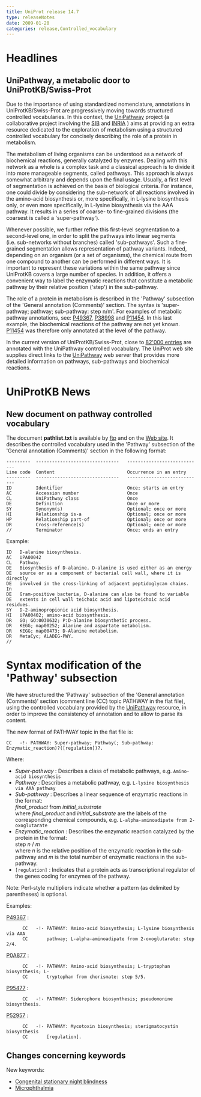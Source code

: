 ```yaml
---
title: UniProt release 14.7
type: releaseNotes
date: 2009-01-20
categories: release,Controlled_vocabulary
---
```


# Headlines

## UniPathway, a metabolic door to UniProtKB/Swiss-Prot

Due to the importance of using standardized nomenclature, annotations in UniProtKB/Swiss-Prot are progressively moving towards structured controlled vocabularies. In this context, the [UniPathway](http://www.grenoble.prabi.fr/obiwarehouse/unipathway) project (a collaborative project involving the [SIB](http://www.isb-sib.ch/) and [INRIA](http://www.inrialpes.fr/) ) aims at providing an extra resource dedicated to the exploration of metabolism using a structured controlled vocabulary for concisely describing the role of a protein in metabolism.

The metabolism of living organisms can be understood as a network of biochemical reactions, generally catalyzed by enzymes. Dealing with this network as a whole is a complex task and a classical approach is to divide it into more manageable segments, called pathways. This approach is always somewhat arbitrary and depends upon the final usage. Usually, a first level of segmentation is achieved on the basis of biological criteria. For instance, one could divide by considering the sub-network of all reactions involved in the amino-acid biosynthesis or, more specifically, in L-lysine biosynthesis only, or even more specifically, in L-lysine biosynthesis via the AAA pathway. It results in a series of coarse- to fine-grained divisions (the coarsest is called a 'super-pathway').

Whenever possible, we further refine this first-level segmentation to a second-level one, in order to split the pathways into linear segments (i.e. sub-networks without branches) called 'sub-pathways'. Such a fine-grained segmentation allows representation of pathway variants. Indeed, depending on an organism (or a set of organisms), the chemical route from one compound to another can be performed in different ways. It is important to represent these variations within the same pathway since UniProtKB covers a large number of species. In addition, it offers a convenient way to label the enzymatic reactions that constitute a metabolic pathway by their relative position ('step') in the sub-pathway.

The role of a protein in metabolism is described in the 'Pathway' subsection of the 'General annotation (Comments)' section. The syntax is 'super-pathway; pathway; sub-pathway: step n/m'. For examples of metabolic pathway annotations, see: [P49367](http://www.uniprot.org/uniprotkb/P49367#section_comments), [P38998](http://www.uniprot.org/uniprotkb/P38998#section_comments) and [P11454](http://www.uniprot.org/uniprotkb/P11454#section_comments). In this last example, the biochemical reactions of the pathway are not yet known. [P11454](http://www.uniprot.org/uniprotkb/P11454#section_comments) was therefore only annotated at the level of the pathway.

In the current version of UniProtKB/Swiss-Prot, close to [82'000 entries](<http://www.uniprot.org/uniprotkb?query=annotation:(type:pathway)+AND+reviewed:true>) are annotated with the UniPathway controlled vocabulary. The UniProt web site supplies direct links to the [UniPathway](http://www.grenoble.prabi.fr/obiwarehouse/unipathway) web server that provides more detailed information on pathways, sub-pathways and biochemical reactions.

# UniProtKB News

## New document on pathway controlled vocabulary

The document **pathlist.txt** is available by [ftp](ftp://ftp.expasy.org/databases/uniprot/current_release/knowledgebase/complete/docs/pathlist.txt) and on the [Web site](https://ftp.uniprot.org/pub/databases/uniprot/current_release/knowledgebase/complete/docs/pathlist). It describes the controlled vocabulary used in the 'Pathway' subsection of the 'General annotation (Comments)' section in the following format:

    ---------  -------------------------------   ----------------------------
    Line code  Content                           Occurrence in an entry
    ---------  -------------------------------   ----------------------------
    ID         Identifier                        Once; starts an entry
    AC         Accession number                  Once
    CL         UniPathway class                  Once
    DE         Definition                        Once or more
    SY         Synonym(s)                        Optional; once or more
    HI         Relationship is-a                 Optional; once or more
    HP         Relationship part-of              Optional; once or more
    DR         Cross-reference(s)                Optional; once or more
    //         Terminator                        Once; ends an entry

Example:

    ID   D-alanine biosynthesis.
    AC   UPA00042
    CL   Pathway.
    DE   Biosynthesis of D-alanine. D-alanine is used either as an energy
    DE   source or as a component of bacterial cell wall, where it is directly
    DE   involved in the cross-linking of adjacent peptidoglycan chains. In
    DE   Gram-positive bacteria, D-alanine can also be found to variable
    DE   extents in cell wall teichoic acid and lipoteichoic acid residues.
    SY   D-2-aminopropionic acid biosynthesis.
    HI   UPA00402; amino-acid biosynthesis.
    DR   GO; GO:0030632; P:D-alanine biosynthetic process.
    DR   KEGG; map00252; Alanine and aspartate metabolism.
    DR   KEGG; map00473; D-Alanine metabolism.
    DR   MetaCyc; ALADEG-PWY.
    //

# Syntax modification of the 'Pathway' subsection

We have structured the 'Pathway' subsection of the 'General annotation (Comments)' section (comment line (CC) topic PATHWAY in the flat file), using the controlled vocabulary provided by the [UniPathway](http://www.grenoble.prabi.fr/obiwarehouse/unipathway) resource, in order to improve the consistency of annotation and to allow to parse its content.

The new format of PATHWAY topic in the flat file is:

    CC   -!- PATHWAY: Super-pathway; Pathway(; Sub-pathway: Enzymatic_reaction)?([regulation])?.

Where:

- _Super-pathway_ : Describes a class of metabolic pathways, e.g. `Amino-acid biosynthesis`
- _Pathway_ : Describes a metabolic pathway, e.g. `L-lysine biosynthesis via AAA pathway`
- _Sub-pathway_ : Describes a linear sequence of enzymatic reactions in the format:  
  _final_product_ from _initial_substrate_  
  where _final_product_ and _initial_substrate_ are the labels of the corresponding chemical compounds, e.g. `L-alpha-aminoadipate from 2-oxoglutarate`
- _Enzymatic_reaction_ : Describes the enzymatic reaction catalyzed by the protein in the format:  
  step _n_ / _m_  
  where _n_ is the relative position of the enzymatic reaction in the sub-pathway and _m_ is the total number of enzymatic reactions in the sub-pathway.
- `[regulation]` : Indicates that a protein acts as transcriptional regulator of the genes coding for enzymes of the pathway.

Note: Perl-style multipliers indicate whether a pattern (as delimited by parentheses) is optional.

Examples:

[P49367](http://www.uniprot.org/uniprotkb/P49367#section_comments) :

          CC   -!- PATHWAY: Amino-acid biosynthesis; L-lysine biosynthesis via AAA
          CC       pathway; L-alpha-aminoadipate from 2-oxoglutarate: step 2/4.

[P0A877](http://www.uniprot.org/uniprotkb/P0A877#section_comments) :

          CC   -!- PATHWAY: Amino-acid biosynthesis; L-tryptophan biosynthesis; L-
          CC       tryptophan from chorismate: step 5/5.

[P95477](http://www.uniprot.org/uniprotkb/P95477#section_comments) :

          CC   -!- PATHWAY: Siderophore biosynthesis; pseudomonine biosynthesis.

[P52957](http://www.uniprot.org/uniprotkb/P52957#section_comments) :

          CC   -!- PATHWAY: Mycotoxin biosynthesis; sterigmatocystin biosynthesis
          CC       [regulation].

## Changes concerning keywords

New keywords:

- [Congenital stationary night blindness](http://www.uniprot.org/keywords/KW-1014)
- [Microphthalmia](http://www.uniprot.org/keywords/KW-1013)
